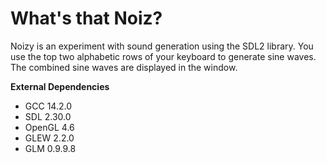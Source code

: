 # What's that Noiz?
Noizy is an experiment with sound generation using the SDL2 library.
You use the top two alphabetic rows of your keyboard to generate sine waves.
The combined sine waves are displayed in the window.

**External Dependencies**
- GCC 14.2.0
- SDL 2.30.0
- OpenGL 4.6
- GLEW 2.2.0
- GLM 0.9.9.8